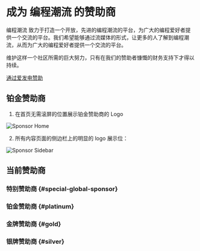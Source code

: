 # 成为 编程潮流 的赞助商

编程潮流 致力于打造一个开放，先进的编程潮流的平台，为广大的编程爱好者提供一个交流的平台。我们希望能够通过流媒体的形式，让更多的人了解到编程潮流，从而为广大的编程爱好者提供一个交流的平台。

维护这样一个社区所需的巨大努力，只有在我们的赞助者慷慨的财务支持下才得以持续。

[通过爱发电赞助](https://afdian.net/a/sponsors_trends)

## 铂金赞助商

1. 在首页无需滚屏的位置展示铂金赞助商的 Logo

![Sponsor Home](/sponsor/Home.png)

2. 所有内容页面的侧边栏上的明显的 logo 展示位：

![Sponsor Sidebar](/sponsor/Sidebar.png)

<script setup>
import SponsorsGroup from '@theme/components/SponsorsGroup.vue'
</script>

## 当前赞助商

### 特别赞助商 {#special-global-sponsor}

<SponsorsGroup tier="special" placement="page" />

### 铂金赞助商 {#platinum}

<SponsorsGroup tier="platinum" placement="page" />

### 金牌赞助商 {#gold}

<SponsorsGroup tier="gold" placement="page" />

### 银牌赞助商 {#silver}

<SponsorsGroup tier="silver" placement="page" />
